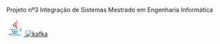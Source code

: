 Projeto nº3
Integração de Sistemas
Mestrado em Engenharia Informática

<p align="left"> <a href="https://www.java.com" rel="nofollow"> <img src="https://raw.githubusercontent.com/devicons/devicon/master/icons/java/java-original.svg" alt="java" width="40" height="40" style="max-width: 100%;"> </a> <a href="https://kafka.apache.org/documentation/streams/" rel="nofollow"> <img src="https://cwiki.apache.org/confluence/download/attachments/158871770/design-A.jpg?version=1&modificationDate=1597357548000&api=v2" alt="kafka" width="80" height="40" style="max-width: 100%;"> </a>
